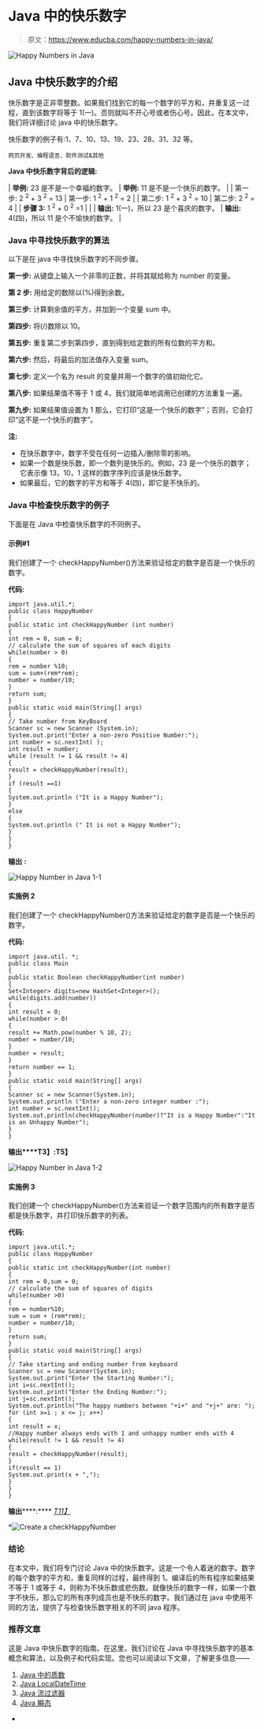 # Java 中的快乐数字

> 原文：<https://www.educba.com/happy-numbers-in-java/>

![Happy Numbers in Java](img/11a6aa359908356f927494e82cb45d7e.png)



## Java 中快乐数字的介绍

快乐数字是正非零整数。如果我们找到它的每一个数字的平方和，并重复这一过程，直到该数字将等于 1(一)。否则就叫不开心号或者伤心号。因此，在本文中，我们将详细讨论 java 中的快乐数字。

快乐数字的例子有:1、7、10、13、19、23、28、31、32 等。

<small>网页开发、编程语言、软件测试&其他</small>

**Java 中快乐数字背后的逻辑:**

| **举例:** 23 是不是一个幸福的数字。 | **举例:** 11 是不是一个快乐的数字。 |
| 第一步: 2 <sup>2</sup> + 3 <sup>2</sup> = 13 | 第一步: 1 <sup>2</sup> + 1 <sup>2</sup> = 2 |
| 第二步: 1 <sup>2</sup> + 3 <sup>2</sup> = 10 | 第二步: 2 <sup>2</sup> = 4 |
| **步骤 3:** 1 <sup>2</sup> + 0 <sup>2</sup> =1 |  |
| **输出:** 1(一)，所以 23 是个喜庆的数字。 | **输出:** 4(四)，所以 11 是个不愉快的数字。 |

### Java 中寻找快乐数字的算法

以下是在 java 中寻找快乐数字的不同步骤。

****第一步:**** 从键盘上输入一个非零的正数，并将其赋给称为 number 的变量。

****第 2 步:**** 用给定的数除以(%)得到余数。

****第三步:**** 计算剩余值的平方，并加到一个变量 sum 中。

****第四步:**** 将(/)数除以 10。

****第五步:**** 重复第二步到第四步，直到得到给定数的所有位数的平方和。

****第六步:**** 然后，将最后的加法值存入变量 sum。

****第七步:**** 定义一个名为 result 的变量并用一个数字的值初始化它。

****第八步:**** 如果结果值不等于 1 或 4，我们就简单地调用已创建的方法重复一遍。

****第九步:**** 如果结果值设置为 1 那么，它打印“这是一个快乐的数字”；否则，它会打印“这不是一个快乐的数字”。

**注:**

*   在快乐数字中，数字不受在任何一边插入/删除零的影响。
*   如果一个数是快乐数，即一个数列是快乐的。例如，23 是一个快乐的数字；它表示像 13，10，1 这样的数字序列应该是快乐数字。
*   如果最后，它的数字的平方和等于 4(四)，即它是不快乐的。

### Java 中检查快乐数字的例子

下面是在 Java 中检查快乐数字的不同例子。

#### 示例#1

我们创建了一个 checkHappyNumber()方法来验证给定的数字是否是一个快乐的数字。

**代码:**

```
import java.util.*;
public class HappyNumber
{
public static int checkHappyNumber (int number)
{
int rem = 0, sum = 0;
// calculate the sum of squares of each digits
while(number > 0)
{
rem = number %10;
sum = sum+(rem*rem);
number = number/10;
}
return sum;
}
public static void main(String[] args)
{
// Take number from KeyBoard
Scanner sc = new Scanner (System.in);
System.out.print("Enter a non-zero Positive Number:");
int number = sc.nextInt( );
int result = number;
while (result != 1 && result != 4)
{
result = checkHappyNumber(result);
}
if (result ==1)
{
System.out.println ("It is a Happy Number");
}
else
{
System.out.println (" It is not a Happy Number");
}
}
}
```

**输出** **:**

![Happy Number in Java 1-1](img/6e509d028ae771c37d0f6ca420e6b026.png)



#### 实施例 2

我们创建了一个 checkHappyNumber()方法来验证给定的数字是否是一个快乐的数字。

**代码:**

```
import java.util. *;
public class Main
{
public static Boolean checkHappyNumber(int number)
{
Set<Integer> digits=new HashSet<Integer>();
while(digits.add(number))
{
int result = 0;
while(number > 0)
{
result += Math.pow(number % 10, 2);
number = number/10;
}
number = result;
}
return number == 1;
}
public static void main(String[] args)
{
Scanner sc = new Scanner(System.in);
System.out.println ("Enter a non-zero integer number :");
int number = sc.nextInt();
System.out.println(checkHappyNumber(number)?"It is a Happy Number":"It is an Unhappy Number");
}
}
```

**输出****T3】:T5】**

![Happy Number in Java 1-2](img/cbe7227a9d9a6970ef7e127089c4453a.png)



#### 实施例 3

我们创建一个 checkHappyNumber()方法来验证一个数字范围内的所有数字是否都是快乐数字，并打印快乐数字的列表。

**代码:**

```
import java.util.*;
public class HappyNumber
{
public static int checkHappyNumber(int number)
{
int rem = 0,sum = 0;
// calculate the sum of squares of digits
while(number >0)
{
rem = number%10;
sum = sum + (rem*rem);
number = number/10;
}
return sum;
}
public static void main(String[] args)
{
// Take starting and ending number from keyboard
Scanner sc = new Scanner(System.in);
System.out.print("Enter the Starting Number:");
int i=sc.nextInt();
System.out.print("Enter the Ending Number:");
int j=sc.nextInt();
System.out.println("The happy numbers between "+i+" and "+j+" are: ");
for (int x=i ; x <= j; x++)
{
int result = x;
//Happy number always ends with 1 and unhappy number ends with 4
while(result != 1 && result != 4)
{
result = checkHappyNumber(result);
}
if(result == 1)
System.out.print(x + ",");
}
}
}
```

**输出******:****
<u>*T11】*</u>

 *![Create a checkHappyNumber](img/345fed4922bf8dc1f62370f0bacecd31.png)



### 结论

在本文中，我们将专门讨论 Java 中的快乐数字。这是一个令人着迷的数字。数字的每个数字的平方和，重复同样的过程，最终得到 1。编译后的所有程序如果结果不等于 1 或等于 4，则称为不快乐数或悲伤数。就像快乐的数字一样，如果一个数字不快乐，那么它的所有序列成员也是不快乐的数字。我们通过在 java 中使用不同的方法，提供了与检查快乐数字相关的不同 java 程序。

### 推荐文章

这是 Java 中快乐数字的指南。在这里，我们讨论在 Java 中寻找快乐数字的基本概念和算法，以及例子和代码实现。您也可以阅读以下文章，了解更多信息——

1.  [Java 中的质数](https://www.educba.com/prime-numbers-in-java/)
2.  [Java LocalDateTime](https://www.educba.com/java-localdatetime/)
3.  [Java 流过滤器](https://www.educba.com/java-stream-filter/)
4.  [Java 瞬态](https://www.educba.com/java-transient/)





*